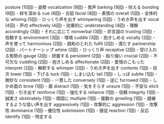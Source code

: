 posture (10回) - 姿勢
vocalization (9回) - 発声
barking (9回) - 吠える
bonding (9回) - 絆を深める
cue (8回) - 合図
facial (8回) - 表情の
overall (5回) - 全体的な
whining (5回) - ひっくり声を出す
whimpering (5回) - うめき声を出す
vocal (4回) - 声の
effectively (4回) - 効果的に
understanding (4回) - 理解
accordingly (3回) - それに応じて
nonverbal (3回) - 非言語の
trusting (3回) - 信頼する
environment (3回) - 環境
cuddle (3回) - 抱きしめる
vocally (2回) - 声を使って
harmonious (2回) - 調和のとれた
fulfil (2回) - 満たす
partnership (2回) - パートナーシップ
whine (2回) - ひっくり声
receptive (2回) - 受け入れる態勢の
gauge (2回) - 把握する
persistent (2回) - 粘り強い
crucial (2回) - 不可欠な
cuddling (2回) - 抱きしめる
affectionate (2回) - 愛情のこもった
interpret (2回) - 解釈する
whimper (2回) - うめき声を出す
contents (1回) - 目次
lower (1回) - 下げる
tuck (1回) - しまい込む
tail (1回) - しっぽ
subtle (1回) - 微妙な
consistent (1回) - 一貫した
conversely (1回) - 逆に
furrowed (1回) - しかめ面の
brow (1回) - 眉
distract (1回) - 気をそらす
unsure (1回) - 不安な
elicit (1回) - 引き出す
reinforce (1回) - 強化する
reliance (1回) - 信頼
integrity (1回) - 誠実さ
obstinately (1回) - 頑固に
multiple (1回) - 複数の
growling (1回) - 威嚇するような低い声を出す
aggressively (1回) - 攻撃的に
aggression (1回) - 攻撃性
dominance (1回) - 優位性
submission (1回) - 服従
reaction (1回) - 反応
identify (1回) - 特定する
